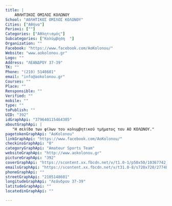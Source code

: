 ```yaml
---
title: |
    ΑΘΛΗΤΙΚΟΣ ΟΜΙΛΟΣ ΚΟΛΩΝΟΥ
School: "ΑΘΛΗΤΙΚΟΣ ΟΜΙΛΟΣ ΚΟΛΩΝΟΥ"
Cities: ["Αθήνα"]
Perioxi: [""]
Categories: ["Αθλητισμός"]
Subcategories: ["Κολύμβηση  "]
Organization: ""
Facebook: "https://www.facebook.com/AoKolonou/"
Website: "www.aokolonou.gr"
Logo: ""
Address: "ΛΕΑΝΔΡΟΥ 37-39"
TK: ""
Phone: "(210) 5148601"
email: "info@aokolonou.gr"
Courses: ""
Place: ""
Rensponsible: ""
Verified: ""
mobile: ""
type: ""
toPublish: ""
UID: "392"
idGraphApi: "379640115464305"
aboutGraphApi: | 
   "Η σελίδα των φίλων του κολυμβητικού τμήματος του ΑΟ ΚΟΛΩΝΟΥ."
pagetokenGraphApi: "AoKolonou"
linkGraphApi: "https://www.facebook.com/AoKolonou/"
checkinsGraphApi: "0"
categoryGraphApi: "Amateur Sports Team"
websiteGraphApi: "http://www.aokolonou.gr"
pictureGraphApi: "392"
coverGraphApi: "https://scontent.xx.fbcdn.net/v/t1.0-1/p50x50/10367742_644086782352969_2284903651760735811_n.jpg?oh=0de02e1b7469a16b35833c34b662bbfe&amp;oe=5B09D560"
emailsGraphApi: "https://scontent.xx.fbcdn.net/v/t31.0-8/s720x720/27748061_1660994187328885_5271121299523887408_o.jpg?oh=3f1949b4a5c5e88563999b582304a520&amp;oe=5B05CBF6"
phoneGraphApi: ""
streetGraphApi: "2105148601"
longitudeGraphApi: "Λεάνδρου 37-39"
latitudeGraphApi: ""
locatedinGraphApi: ""

---
```





